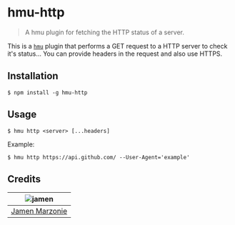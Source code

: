 # hmu-http
> A hmu plugin for fetching the HTTP status of a server.

This is a [`hmu`](https://github.com/jamen/hmu) plugin that performs a GET request to a HTTP server to check it's status...  You can provide headers in the request and also use HTTPS.

## Installation
```shell
$ npm install -g hmu-http
```

## Usage
```hmu
$ hmu http <server> [...headers]
```

Example:
```
$ hmu http https://api.github.com/ --User-Agent='example'
```

## Credits
| ![jamen][avatar] |
|:---:|
| [Jamen Marzonie][github] |

  [avatar]: https://avatars.githubusercontent.com/u/6251703?v=3&s=125
  [github]: https://github.com/jamen
